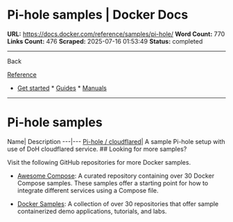 # Pi-hole samples | Docker Docs

**URL:** https://docs.docker.com/reference/samples/pi-hole/
**Word Count:** 770
**Links Count:** 476
**Scraped:** 2025-07-16 01:53:49
**Status:** completed

---

Back

[Reference](https://docs.docker.com/reference/)

  * [Get started](https://docs.docker.com/get-started/)   * [Guides](https://docs.docker.com/guides/)   * [Manuals](https://docs.docker.com/manuals/)

* * *

# Pi-hole samples

Name| Description   ---|---   [Pi-hole / cloudflared](https://github.com/docker/awesome-compose/tree/master/pihole-cloudflared-DoH)| A sample Pi-hole setup with use of DoH cloudflared service.      ## Looking for more samples?

Visit the following GitHub repositories for more Docker samples.

  * [Awesome Compose](https://github.com/docker/awesome-compose): A curated repository containing over 30 Docker Compose samples. These samples offer a starting point for how to integrate different services using a Compose file.

  * [Docker Samples](https://github.com/dockersamples?q=&type=all&language=&sort=stargazers): A collection of over 30 repositories that offer sample containerized demo applications, tutorials, and labs.
